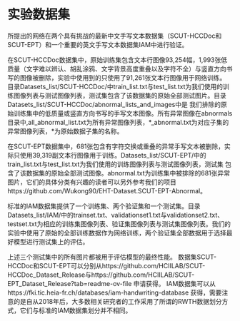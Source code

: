 # 实验数据集

所提出的网络在两个具有挑战的最新中文手写文本数据集（SCUT-HCCDoc和SCUT-EPT）和一个重要的英文手写文本数据集IAM中进行验证。

在SCUT-HCCDoc数据集中，原始训练集包含文本行图像93,254幅，1,993张低质量（文字难以辨认、胡乱涂鸦、文字背景高度重叠以及字符不全）与竖直方向书写的图像被删除，实验中使用到的只使用了91,261张文本行图像用于网络训练。
目录Datasets_list/SCUT-HCCDoc/中train_list.txt与test_list.txt为我们使用的训练图像列表与测试图像列表，测试集包含了该数据集的原始全部测试图片。目录Datasets_list/SCUT-HCCDoc/abnormal_lists_and_images中是
我们排除的原始训练集中的低质量或竖直方向书写的手写文本图像。所有异常图像在abnormals目录中,all_abnormal_list.txt为所有异常图像列表，*_abnormal.txt为对应子集的异常图像列表，*为原始数据子集的名称。

在SCUT-EPT数据集中，681张包含有字符交换或重叠的异常手写文本被删除，实际只使用39,319副文本行图像用于训练。Datasets_list/SCUT-EPT/中的train_list.txt与test_list.txt为我们使用的训练图像列表与测试图像列表，测试集
包含了该数据集的原始全部测试图像。abnormal.txt为训练集中被排除的681张异常图片，它们的具体分类有兴趣的读者可以另外参考我们的项目https://github.com/Wukong90/EHT-Dataset.SCUT-EPT-Abnormal。

标准的IAM数据集提供了一个训练集、两个验证集和一个测试集。目录Datasets_list/IAM/中的trainset.txt、validationset1.txt与validationset2.txt、
testset.txt为相应的训练集图像列表、验证集图像列表与测试集图像列表。我们的实验中使用了原始的全部训练数据作为网络训练，两个验证集全部数据用于选择最好模型进行测试集上的评估。

上述三个测试集中的所有图片都被用于评估模型的最终性能。
数据集SCUT-HCCDoc和SCUT-EPT可以分别从https://github.com/HCIILAB/SCUT-HCCDoc_Dataset_Release与https://github.com/HCIILAB/SCUT-EPT_Dataset_Release?tab=readme-ov-file 申请获得。
IAM数据集可以从https://fki.tic.heia-fr.ch/databases/iam-handwriting-database 获得，需要注意的是自从2018年后，大多数相关研究者的工作采用了所谓的RWTH数据划分方式，它们与标准的IAM数据集划分并不相同。
